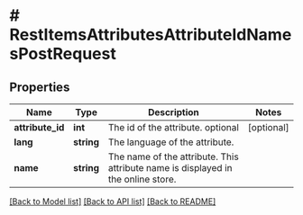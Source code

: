 # # RestItemsAttributesAttributeIdNamesPostRequest

## Properties

Name | Type | Description | Notes
------------ | ------------- | ------------- | -------------
**attribute_id** | **int** | The id of the attribute. optional | [optional]
**lang** | **string** | The language of the attribute. |
**name** | **string** | The name of the attribute. This attribute name is displayed in the online store. |

[[Back to Model list]](../../README.md#models) [[Back to API list]](../../README.md#endpoints) [[Back to README]](../../README.md)
